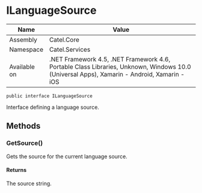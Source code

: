 

# ILanguageSource

Name|Value
---|---
Assembly|Catel.Core
Namespace|Catel.Services
Available on|.NET Framework 4.5, .NET Framework 4.6, Portable Class Libraries, Unknown, Windows 10.0 (Universal Apps), Xamarin - Android, Xamarin - iOS

```
public interface ILanguageSource
```

Interface defining a language source.



## Methods

### GetSource()

Gets the source for the current language source.

#### Returns

The source string.



